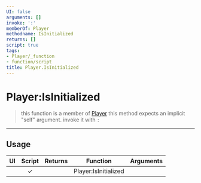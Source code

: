 ```yaml
---
UI: false
arguments: []
invoke: ':'
memberOf: Player
methodname: IsInitialized
returns: []
script: true
tags:
- Player/_function
- function/script
title: Player.IsInitialized
---
```

# Player:IsInitialized
> this function is a member of [Player](civ-6/lua/Player.md)
> this method expects an implicit "self" argument. invoke it with `:`
-----
## Usage
|  UI | Script | Returns | Function | Arguments |
|:---:|:------:|-------:|:--------:|:---------|
| |✓||Player:IsInitialized||
